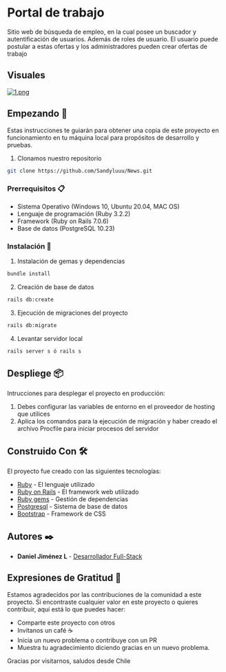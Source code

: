# Portal de trabajo

Sitio web de búsqueda de empleo, en la cual posee un buscador y autentificación de usuarios. Además de roles de usuario. El usuario puede postular a estas ofertas y los administradores pueden crear 
ofertas de trabajo 

## Visuales
[![1.png](https://i.postimg.cc/bNb7MZ4D/1.png)](https://postimg.cc/gnztL2zm)

## Empezando 🚀
Estas instrucciones te guiarán para obtener una copia de este proyecto en funcionamiento en tu máquina local para propósitos de desarrollo y pruebas.<br>
1. Clonamos nuestro repositorio

```bash
git clone https://github.com/Sandyluuu/News.git
```
### Prerrequisitos 📋

- Sistema Operativo (Windows 10, Ubuntu 20.04, MAC OS)
- Lenguaje de programación (Ruby 3.2.2)
- Framework (Ruby on Rails 7.0.6)
- Base de datos (PostgreSQL 10.23)
### Instalación 🔧

1. Instalación de gemas y dependencias
```bash
bundle install
```
2. Creación de base de datos 
```bash 
rails db:create
```
3. Ejecución de migraciones del proyecto 
```bash 
rails db:migrate
```
4. Levantar servidor local
```bash 
rails server s ó rails s 
```
## Despliege 📦
Intrucciones para desplegar el proyecto en producción: 
1. Debes configurar las variables de entorno en el proveedor de hosting que utilices
2. Aplica los comandos para la ejecución de migración y haber creado el archivo Procfile para iniciar procesos del servidor

## Construido Con 🛠️
El proyecto fue creado con las siguientes tecnologías: 
- [Ruby](https://www.ruby-lang.org/es/) - El lenguaje utilizado
- [Ruby on Rails](https://rubyonrails.org) - El framework web utilizado
- [Ruby gems](https://rubygems.org) - Gestión de dependencias
- [Postgresql](https://www.postgresql.org) - Sistema de base de datos
- [Bootstrap](https://getbootstrap.com/) - Framework de CSS

## Autores ✒️
- **Daniel Jiménez L** - [Desarrollador Full-Stack](https://github.com/danielJL19/)

## Expresiones de Gratitud 🎁

Estamos agradecidos por las contribuciones de la comunidad a este proyecto. Si encontraste cualquier valor en este proyecto o quieres contribuir, aquí está lo que puedes hacer:

- Comparte este proyecto con otros
- Invítanos un café ☕
- Inicia un nuevo problema o contribuye con un PR
- Muestra tu agradecimiento diciendo gracias en un nuevo problema.

Gracias por visitarnos, saludos desde Chile
